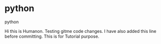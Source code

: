 # python
python

Hi this is Humanon. Testing gitme code changes.
I have also added this line before committing.
This is for Tutorial purpose.
